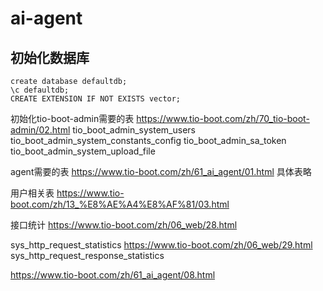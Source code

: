 # ai-agent

## 初始化数据库
```
create database defaultdb;
\c defaultdb;
CREATE EXTENSION IF NOT EXISTS vector;
```
初始化tio-boot-admin需要的表
https://www.tio-boot.com/zh/70_tio-boot-admin/02.html
tio_boot_admin_system_users
tio_boot_admin_system_constants_config
tio_boot_admin_sa_token
tio_boot_admin_system_upload_file

agent需要的表
https://www.tio-boot.com/zh/61_ai_agent/01.html
具体表略

用户相关表
https://www.tio-boot.com/zh/13_%E8%AE%A4%E8%AF%81/03.html

接口统计
https://www.tio-boot.com/zh/06_web/28.html

sys_http_request_statistics
https://www.tio-boot.com/zh/06_web/29.html
sys_http_request_response_statistics

https://www.tio-boot.com/zh/61_ai_agent/08.html
